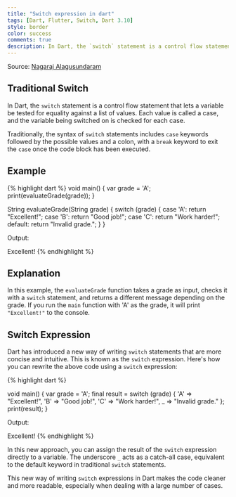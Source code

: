 ```yaml
---
title: "Switch expression in dart"
tags: [Dart, Flutter, Switch, Dart 3.10]
style: border
color: success
comments: true
description: In Dart, the `switch` statement is a control flow statement that lets a variable be tested for equality against a list of values. Each value is called a case, and the variable being switched on is checked for each case.
---
```

Source: [Nagaraj Alagusundaram](https://www.nagaraj.com.au)

## Traditional Switch

In Dart, the `switch` statement is a control flow statement that lets a variable be tested for equality against a list of values. Each value is called a case, and the variable being switched on is checked for each case.

Traditionally, the syntax of `switch` statements includes `case` keywords followed by the possible values and a colon, with a `break` keyword to exit the `case` once the code block has been executed.

## Example

{% highlight dart %}
void main() {
  var grade = 'A';
  print(evaluateGrade(grade));
}

String evaluateGrade(String grade) {
  switch (grade) {
    case 'A':
      return "Excellent!";
    case 'B':
      return "Good job!";
    case 'C':
      return "Work harder!";
    default:
      return "Invalid grade.";
  }
}

Output:

Excellent!
{% endhighlight %}

## Explanation

In this example, the `evaluateGrade` function takes a grade as input, checks it with a `switch` statement, and returns a different message depending on the grade. If you run the `main` function with 'A' as the grade, it will print `"Excellent!"` to the console.

## Switch Expression

Dart has introduced a new way of writing `switch` statements that are more concise and intuitive. This is known as the `switch` expression. Here's how you can rewrite the above code using a `switch` expression:

{% highlight dart %}

void main() {
  var grade = 'A';
  final result = switch (grade) {
    'A' => "Excellent!",
    'B' => "Good job!",
    'C' => "Work harder!",
    _ => "Invalid grade."
  };
  print(result);
}

Output:

Excellent!
{% endhighlight %}

In this new approach, you can assign the result of the `switch` expression directly to a variable. The underscore `_` acts as a catch-all case, equivalent to the default keyword in traditional `switch` statements.

This new way of writing `switch` expressions in Dart makes the code cleaner and more readable, especially when dealing with a large number of cases.
